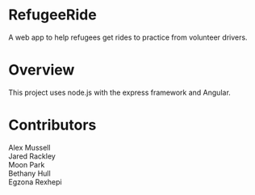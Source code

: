 # RefugeeRide
A web app to help refugees get rides to practice from volunteer drivers.

# Overview
This project uses node.js with the express framework and Angular.

# Contributors
Alex Mussell   
Jared Rackley   
Moon Park   
Bethany Hull   
Egzona Rexhepi   

